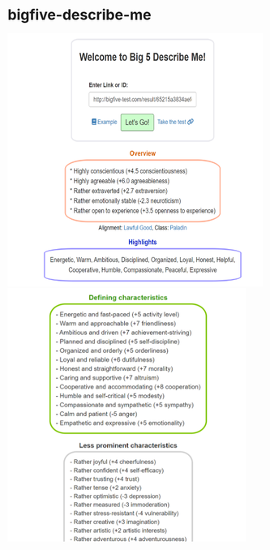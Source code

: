 # bigfive-describe-me

<img src="images/example_image.png" height="500"/> <img src="images/example_image2.png" height="500"/>
